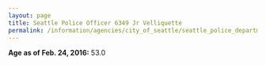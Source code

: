 ```yaml
---
layout: page
title: Seattle Police Officer 6349 Jr Velliquette
permalink: /information/agencies/city_of_seattle/seattle_police_department/copbook/6349/
---
```


**Age as of Feb. 24, 2016:** 53.0
